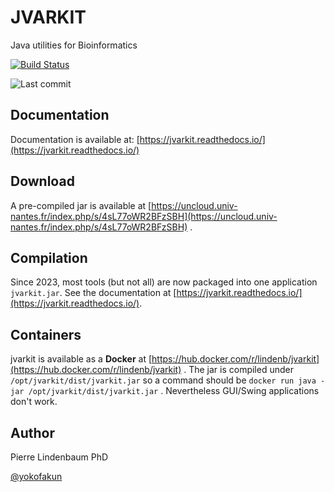 JVARKIT
=======

Java utilities for Bioinformatics

[![Build Status](https://travis-ci.org/lindenb/jvarkit.svg)](https://travis-ci.org/lindenb/jvarkit)

![Last commit](https://img.shields.io/github/last-commit/lindenb/jvarkit.png)

## Documentation

Documentation is available at: [https://jvarkit.readthedocs.io/](https://jvarkit.readthedocs.io/)

## Download


A pre-compiled jar is available at [https://uncloud.univ-nantes.fr/index.php/s/4sL77oWR2BFzSBH](https://uncloud.univ-nantes.fr/index.php/s/4sL77oWR2BFzSBH) . 

## Compilation

Since 2023, most tools (but not all) are now packaged into one application `jvarkit.jar`.
See the documentation at [https://jvarkit.readthedocs.io/](https://jvarkit.readthedocs.io/).

## Containers

jvarkit is available as a **Docker** at [https://hub.docker.com/r/lindenb/jvarkit](https://hub.docker.com/r/lindenb/jvarkit) . The jar is compiled under `/opt/jvarkit/dist/jvarkit.jar` so a command should be  `docker run java -jar /opt/jvarkit/dist/jvarkit.jar` . Nevertheless GUI/Swing applications don't work. 

## Author

Pierre Lindenbaum PhD

[@yokofakun](https://twitter.com/yokofakun)


